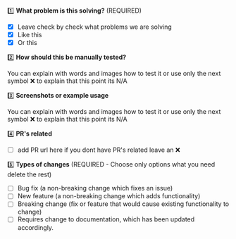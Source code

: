 1️⃣  **What problem is this solving?** (REQUIRED)

- [X] Leave check by check what problems we are solving
- [X] Like this
- [X] Or this

2️⃣  **How should this be manually tested?**

You can explain with words and images how to test it or use only the next symbol ❌ to explain that this point its N/A

3️⃣  **Screenshots or example usage**

You can explain with words and images how to test it or use only the next symbol ❌ to explain that this point its N/A


4️⃣ **PR's related**

- [ ] add PR url here if you dont have PR's related leave an ❌

5️⃣ **Types of changes** (REQUIRED - Choose only options what you need delete the rest)

* [ ] Bug fix (a non-breaking change which fixes an issue)
* [ ] New feature (a non-breaking change which adds functionality)
* [ ] Breaking change (fix or feature that would cause existing functionality to change)
* [ ] Requires change to documentation, which has been updated accordingly.